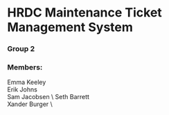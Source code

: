 # HRDC Maintenance Ticket Management System
### Group 2

### Members:
Emma Keeley \
Erik Johns \
Sam Jacobsen \ 
Seth Barrett \
Xander Burger \
